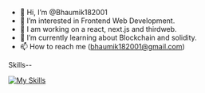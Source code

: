 - 👋 Hi, I’m @Bhaumik182001
- 👀 I’m interested in Frontend Web Development.
- 🔭 I am working on a react, next.js and thirdweb.
- 🌱 I’m currently learning about Blockchain and solidity.
- 📫 How to reach me (bhaumik182001@gmail.com)

Skills--

[![My Skills](https://skillicons.dev/icons?i=js,html,css,firebase,git,github,graphql,materialui,mysql,netlify,nextjs,nodejs,postgres,react,solidity,supabase,tailwind,vscode)](https://skillicons.dev)

